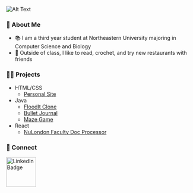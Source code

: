 ![Alt Text](https://media.tenor.com/6aNDWPF18CkAAAAM/star-tamtl%C4%B1.gif)

### 🫧 About Me
- 📚 I am a third year student at Northeastern University majoring in Computer Science and Biology
- 🥟 Outside of class, I like to read, crochet, and try new restaurants with friends

### 👩‍💻 Projects
- HTML/CSS
   - [Personal Site](https://lphan48.github.io/PersonalSite/)
- Java
   - [FloodIt Clone](https://github.com/lphan48/FloodItClone)
   - [Bullet Journal](https://github.com/CS-3500-OOD/pa05-amber-lauren-ria)
   - [Maze Game](https://github.com/lphan48/MazeGame)
- React
   - [NuLondon Faculty Doc Processor](https://github.com/nate-kirschner/nulondon-doc-processing)
 
 
### 💌 Connect
<a href="https://www.linkedin.com/in/laurenphan/">
    <img src="https://cdn1.iconfinder.com/data/icons/logotypes/32/circle-linkedin-512.png" alt="LinkedIn Badge" width=80/>
  </a>

  
  


